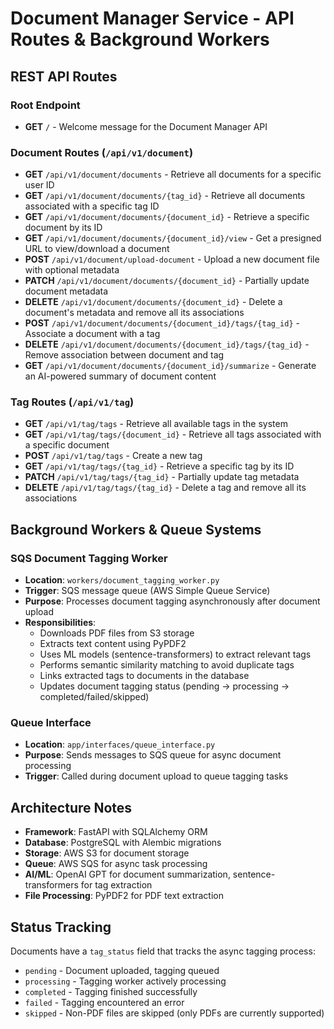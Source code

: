 # Document Manager Service - API Routes & Background Workers

## REST API Routes

### Root Endpoint

- **GET** `/` - Welcome message for the Document Manager API

### Document Routes (`/api/v1/document`)

- **GET** `/api/v1/document/documents` - Retrieve all documents for a specific user ID
- **GET** `/api/v1/document/documents/{tag_id}` - Retrieve all documents associated with a specific tag ID
- **GET** `/api/v1/document/documents/{document_id}` - Retrieve a specific document by its ID
- **GET** `/api/v1/document/documents/{document_id}/view` - Get a presigned URL to view/download a document
- **POST** `/api/v1/document/upload-document` - Upload a new document file with optional metadata
- **PATCH** `/api/v1/document/documents/{document_id}` - Partially update document metadata
- **DELETE** `/api/v1/document/documents/{document_id}` - Delete a document's metadata and remove all its associations
- **POST** `/api/v1/document/documents/{document_id}/tags/{tag_id}` - Associate a document with a tag
- **DELETE** `/api/v1/document/documents/{document_id}/tags/{tag_id}` - Remove association between document and tag
- **GET** `/api/v1/document/documents/{document_id}/summarize` - Generate an AI-powered summary of document content

### Tag Routes (`/api/v1/tag`)

- **GET** `/api/v1/tag/tags` - Retrieve all available tags in the system
- **GET** `/api/v1/tag/tags/{document_id}` - Retrieve all tags associated with a specific document
- **POST** `/api/v1/tag/tags` - Create a new tag
- **GET** `/api/v1/tag/tags/{tag_id}` - Retrieve a specific tag by its ID
- **PATCH** `/api/v1/tag/tags/{tag_id}` - Partially update tag metadata
- **DELETE** `/api/v1/tag/tags/{tag_id}` - Delete a tag and remove all its associations

## Background Workers & Queue Systems

### SQS Document Tagging Worker

- **Location**: `workers/document_tagging_worker.py`
- **Trigger**: SQS message queue (AWS Simple Queue Service)
- **Purpose**: Processes document tagging asynchronously after document upload
- **Responsibilities**:
  - Downloads PDF files from S3 storage
  - Extracts text content using PyPDF2
  - Uses ML models (sentence-transformers) to extract relevant tags
  - Performs semantic similarity matching to avoid duplicate tags
  - Links extracted tags to documents in the database
  - Updates document tagging status (pending → processing → completed/failed/skipped)

### Queue Interface

- **Location**: `app/interfaces/queue_interface.py`
- **Purpose**: Sends messages to SQS queue for async document processing
- **Trigger**: Called during document upload to queue tagging tasks

## Architecture Notes

- **Framework**: FastAPI with SQLAlchemy ORM
- **Database**: PostgreSQL with Alembic migrations
- **Storage**: AWS S3 for document storage
- **Queue**: AWS SQS for async task processing
- **AI/ML**: OpenAI GPT for document summarization, sentence-transformers for tag extraction
- **File Processing**: PyPDF2 for PDF text extraction

## Status Tracking

Documents have a `tag_status` field that tracks the async tagging process:

- `pending` - Document uploaded, tagging queued
- `processing` - Tagging worker actively processing
- `completed` - Tagging finished successfully
- `failed` - Tagging encountered an error
- `skipped` - Non-PDF files are skipped (only PDFs are currently supported)
